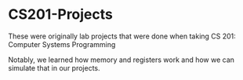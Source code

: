 # CS201-Projects
These were originally lab projects that were done when taking CS 201: Computer Systems Programming

Notably, we learned how memory and registers work and how we can simulate that in our projects.
